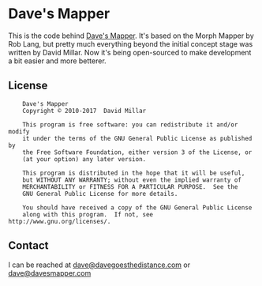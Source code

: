 Dave's Mapper
=============

This is the code behind [Dave's Mapper](https://davesmapper.com). It's based on the Morph Mapper by Rob Lang, but pretty much everything beyond the initial concept stage was written by David Millar. Now it's being open-sourced to make development a bit easier and more betterer.

License
-------

		Dave's Mapper
		Copyright © 2010-2017  David Millar

		This program is free software: you can redistribute it and/or modify
		it under the terms of the GNU General Public License as published by
		the Free Software Foundation, either version 3 of the License, or
		(at your option) any later version.

		This program is distributed in the hope that it will be useful,
		but WITHOUT ANY WARRANTY; without even the implied warranty of
		MERCHANTABILITY or FITNESS FOR A PARTICULAR PURPOSE.  See the
		GNU General Public License for more details.

		You should have received a copy of the GNU General Public License
		along with this program.  If not, see http://www.gnu.org/licenses/.
		
Contact
-------

I can be reached at dave@davegoesthedistance.com or dave@davesmapper.com
